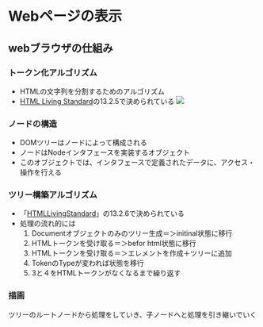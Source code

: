 # Webページの表示
## webブラウザの仕組み
### トークン化アルゴリズム
- HTMLの文字列を分割するためのアルゴリズム
- [HTML Living Standard](https://html.spec.whatwg.org/multipage/parsing.html#tokenization)の13.2.5で決められている
![](https://cou929.nu/docs/how-browsers-work/_images/image019.png)
  
### ノードの構造
- DOMツリーはノードによって構成される
- ノードはNodeインタフェースを実装するオブジェクト
- このオブジェクトでは、インタフェースで定義されたデータに、アクセス・操作を行える

### ツリー構築アルゴリズム
- 「[HTMLLivingStandard](https://html.spec.whatwg.org/multipage/parsing.html#tree-construction)」の13.2.6で決められている
- 処理の流れ的には
  1. Documentオブジェクトのみのツリー生成＝＞initinal状態に移行
  2. HTMLトークンを受け取る＝＞befor html状態に移行
  3. HTMLトークンを受け取る＝＞エレメントを作成＋ツリーに追加
  4. TokenのTypeが変われば状態を移行
  5. 3と４をHTMLトークンがなくなるまで繰り返す

### 描画
ツリーのルートノードから処理をしていき、子ノードへと処理を引き継いでいく
